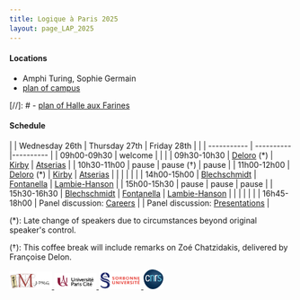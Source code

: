 ```yaml
---
title: Logique à Paris 2025
layout: page_LAP_2025
---
```

#### Locations
- Amphi Turing, Sophie Germain
- [plan of campus][campus]

[//]: # - [plan of Halle aux Farines][HAF]

#### Schedule

| | Wednesday 26th | Thursday 27th | Friday 28th | 
| | ----------- | ---------- |---------- |
| 09h00-09h30 | welcome |  |  | 
| 09h30-10h30 | [Deloro][TA] (\*)         | [Kirby][TA]         | [Atserias][TA]           | 
| 10h30-11h00 | pause               | pause ($\dagger$)                | pause                  |
| 11h00-12h00 | [Deloro][TA] (\*)         | [Kirby][TA]         | [Atserias][TA]           |
|             | | | | 
| 14h00-15h00 | [Blechschmidt][TA]        | [Fontanella][TA]        | [Lambie-Hanson][TA]      | 
| 15h00-15h30 | pause               | pause                | pause                  |
| 15h30-16h30 | [Blechschmidt][TA]        | [Fontanella][TA]        | [Lambie-Hanson][TA]      |
| | | | |
| 16h45-18h00 | Panel discussion: [Careers][P]        | | Panel discussion: [Presentations][P]      |

(\*): Late change of speakers due to circumstances beyond original speaker's control.

($\dagger$): This coffee break will include remarks on Zoé Chatzidakis, delivered by Françoise Delon.

[campus]: /IMAGES/plan_campus.png
[HAF]: /IMAGES/plan_HAF.png

[seminar]:  https://www.imj-prg.fr/gestion/evenement/affEvenement/71
[TA]: /LAP2025/LAPtalksabstracts.html
[P]: /LAP2025/LAPpanels.html

<a href="/ICONS/imj-prg.png"><img src="/ICONS/imj-prg.png" alt="IMJ-PRG" width="15%">
<a href="/ICONS/upc.png"><img src="/ICONS/upc.png" alt="Université Paris Cité" width="15%">
<a href="/ICONS/sorbonne.png"><img src="/ICONS/sorbonne.png" alt="Sorbonne Université" width="15%">
<a href="/ICONS/cnrs.png"><img src="/ICONS/cnrs.png" alt="CNRS" width="7%">

[AA]: https://www.cs.upc.edu/~atserias/
[IB]: https://www.ingo-blechschmidt.eu/
[LF]: https://lacl.fr/~lfontanella/
[JK]: https://www.cantab.net/users/jonathankirby/
[CLH]: https://users.math.cas.cz/~lambiehanson/
[MV]: https://sites.google.com/view/m-vicaria/home/

[UPC]:  https://u-paris.fr/
[IMJ-PRG]: https://www.imj-prg.fr/
[LM]:   https://www.imj-prg.fr/lm/
